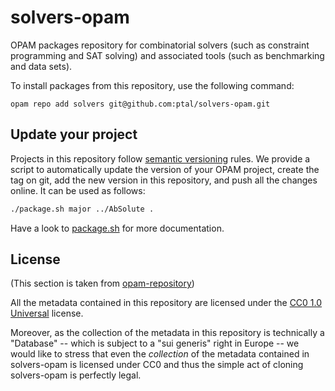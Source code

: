 # solvers-opam

OPAM packages repository for combinatorial solvers (such as constraint programming and SAT solving) and associated tools (such as benchmarking and data sets).

To install packages from this repository, use the following command:

```
opam repo add solvers git@github.com:ptal/solvers-opam.git
```

## Update your project

Projects in this repository follow [semantic versioning](http://semver.org/) rules.
We provide a script to automatically update the version of your OPAM project, create the tag on git, add the new version in this repository, and push all the changes online.
It can be used as follows:

```sh
./package.sh major ../AbSolute .
```

Have a look to [package.sh](https://github.com/ptal/solvers-opam/blob/master/package.sh) for more documentation.

## License

(This section is taken from [opam-repository](https://github.com/ocaml/opam-repository))

All the metadata contained in this repository are licensed under the
[CC0 1.0 Universal](http://creativecommons.org/publicdomain/zero/1.0/)
license.

Moreover, as the collection of the metadata in this repository is
technically a "Database" -- which is subject to a "sui generis" right
in Europe -- we would like to stress that even the *collection* of
the metadata contained in solvers-opam is licensed under CC0 and
thus the simple act of cloning solvers-opam is perfectly legal.
